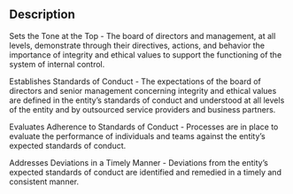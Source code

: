 ## Description

Sets the Tone at the Top - The board of directors and management, at all levels,
demonstrate through their directives, actions, and behavior the importance of integrity
and ethical values to support the functioning of the system of internal control.

Establishes Standards of Conduct - The expectations of the board of directors and senior management concerning integrity and ethical values are defined in the entity’s standards of conduct and understood at all levels of the entity and by outsourced service providers and business partners.

Evaluates Adherence to Standards of Conduct - Processes are in place to evaluate the performance of individuals and teams against the entity’s expected standards of conduct.

Addresses Deviations in a Timely Manner - Deviations from the entity’s expected standards of conduct are identified and remedied in a timely and consistent manner.
